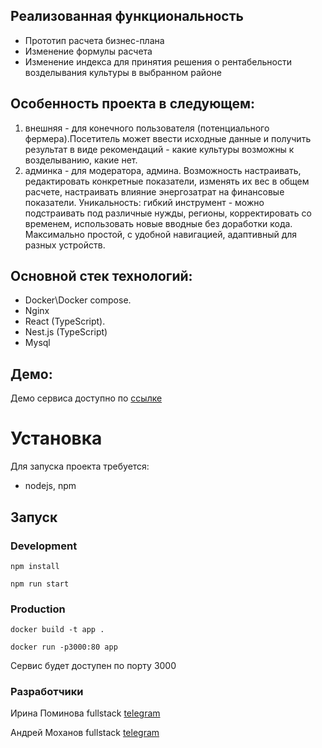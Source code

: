 ## Реализованная функциональность

- Прототип расчета бизнес-плана
- Изменение формулы расчета
- Изменение индекса для принятия решения о рентабельности возделывания культуры в выбранном районе

## Особенность проекта в следующем:

1. внешняя - для конечного пользователя (потенциального фермера).Посетитель может ввести исходные данные и получить результат в виде рекомендаций - какие культуры возможны к возделыванию, какие нет.
2. админка - для модератора, админа.
   Возможность настраивать, редактировать конкретные показатели, изменять их вес в общем расчете, настраивать влияние энергозатрат на финансовые показатели.
   Уникальность: гибкий инструмент - можно подстраивать под различные нужды, регионы, корректировать со временем, использовать новые вводные без доработки кода. Максимально простой, с удобной навигацией, адаптивный для разных устройств.

## Основной стек технологий:

- Docker\Docker compose.
- Nginx
- React (TypeScript).
- Nest.js (TypeScript)
- Mysql

## Демо:

Демо сервиса доступно по [ссылке](http://79.141.65.9:3000/main)

# Установка

Для запуска проекта требуется:

- nodejs, npm

## Запуск

### Development

`npm install`

`npm run start`

### Production

`docker build -t app . `

`docker run -p3000:80 app`

Сервис будет доступен по порту 3000

### Разработчики

Ирина Поминова fullstack [telegram](t.me/irina_pominova)

Андрей Моханов fullstack [telegram](t.me/nvnortz)
